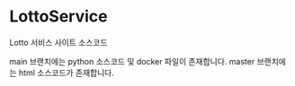 # LottoService
Lotto 서비스 사이트 소스코드

main 브랜치에는 python 소스코드 및 docker 파일이 존재합니다.
master 브랜치에는 html 소스코드가 존재합니다.
